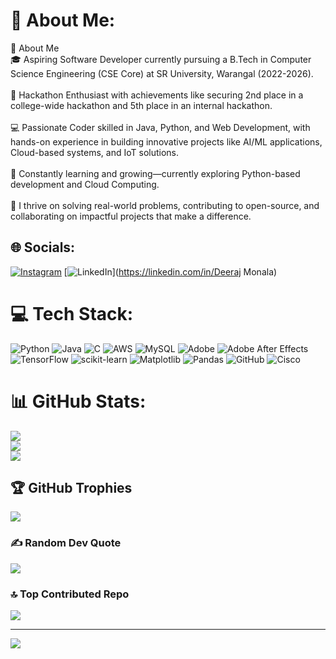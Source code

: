 # 💫 About Me:
 👋 About Me  <br>🎓 Aspiring Software Developer currently pursuing a B.Tech in Computer Science Engineering (CSE Core) at SR University, Warangal (2022-2026).  <br><br>🌟 Hackathon Enthusiast with achievements like securing 2nd place in a college-wide hackathon and 5th place in an internal hackathon.  <br><br>💻 Passionate Coder skilled in Java, Python, and Web Development, with hands-on experience in building innovative projects like AI/ML applications, Cloud-based systems, and IoT solutions.  <br><br>🌱 Constantly learning and growing—currently exploring Python-based development and Cloud Computing.  <br><br>🚀 I thrive on solving real-world problems, contributing to open-source, and collaborating on impactful projects that make a difference.  <br>


## 🌐 Socials:
[![Instagram](https://img.shields.io/badge/Instagram-%23E4405F.svg?logo=Instagram&logoColor=white)](https://instagram.com/dheerajnaidu_03) [![LinkedIn](https://img.shields.io/badge/LinkedIn-%230077B5.svg?logo=linkedin&logoColor=white)](https://linkedin.com/in/Deeraj Monala) 

# 💻 Tech Stack:
![Python](https://img.shields.io/badge/python-3670A0?style=plastic&logo=python&logoColor=ffdd54) ![Java](https://img.shields.io/badge/java-%23ED8B00.svg?style=plastic&logo=openjdk&logoColor=white) ![C](https://img.shields.io/badge/c-%2300599C.svg?style=plastic&logo=c&logoColor=white) ![AWS](https://img.shields.io/badge/AWS-%23FF9900.svg?style=plastic&logo=amazon-aws&logoColor=white) ![MySQL](https://img.shields.io/badge/mysql-4479A1.svg?style=plastic&logo=mysql&logoColor=white) ![Adobe](https://img.shields.io/badge/adobe-%23FF0000.svg?style=plastic&logo=adobe&logoColor=white) ![Adobe After Effects](https://img.shields.io/badge/Adobe%20After%20Effects-9999FF.svg?style=plastic&logo=Adobe%20After%20Effects&logoColor=white) ![TensorFlow](https://img.shields.io/badge/TensorFlow-%23FF6F00.svg?style=plastic&logo=TensorFlow&logoColor=white) ![scikit-learn](https://img.shields.io/badge/scikit--learn-%23F7931E.svg?style=plastic&logo=scikit-learn&logoColor=white) ![Matplotlib](https://img.shields.io/badge/Matplotlib-%23ffffff.svg?style=plastic&logo=Matplotlib&logoColor=black) ![Pandas](https://img.shields.io/badge/pandas-%23150458.svg?style=plastic&logo=pandas&logoColor=white) ![GitHub](https://img.shields.io/badge/github-%23121011.svg?style=plastic&logo=github&logoColor=white) ![Cisco](https://img.shields.io/badge/cisco-%23049fd9.svg?style=plastic&logo=cisco&logoColor=black)
# 📊 GitHub Stats:
![](https://github-readme-stats.vercel.app/api?username=deeraj15&theme=tokyonight&hide_border=false&include_all_commits=false&count_private=false)<br/>
![](https://github-readme-streak-stats.herokuapp.com/?user=deeraj15&theme=tokyonight&hide_border=false)<br/>
![](https://github-readme-stats.vercel.app/api/top-langs/?username=deeraj15&theme=tokyonight&hide_border=false&include_all_commits=false&count_private=false&layout=compact)

## 🏆 GitHub Trophies
![](https://github-profile-trophy.vercel.app/?username=deeraj15&theme=tokyonight&no-frame=true&no-bg=true&margin-w=4)

### ✍️ Random Dev Quote
![](https://quotes-github-readme.vercel.app/api?type=horizontal&theme=tokyonight)

### 🔝 Top Contributed Repo
![](https://github-contributor-stats.vercel.app/api?username=deeraj15&limit=5&theme=dark&combine_all_yearly_contributions=true)

---
[![](https://visitcount.itsvg.in/api?id=deeraj15&icon=0&color=0)](https://visitcount.itsvg.in)

<!-- Proudly created with GPRM ( https://gprm.itsvg.in ) -->
